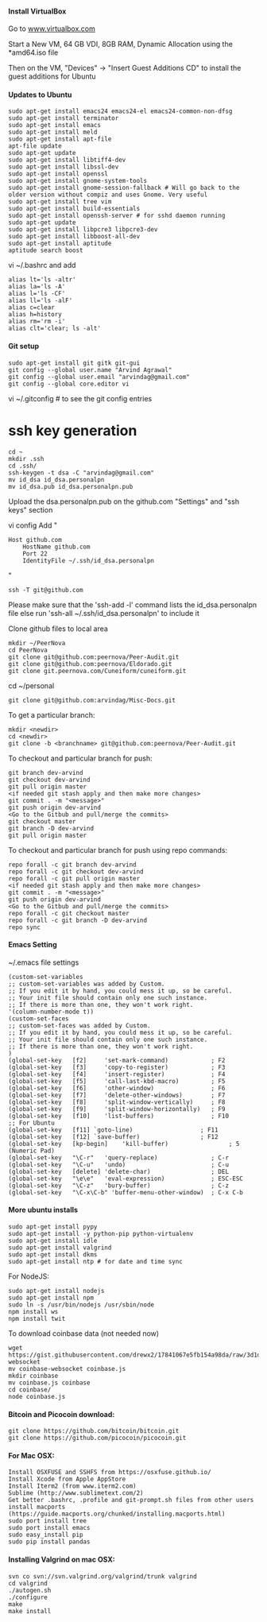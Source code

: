 
#### Install VirtualBox
Go to www.virtualbox.com

Start a New VM, 64 GB VDI,  8GB RAM, Dynamic Allocation using the *amd64.iso file

Then on the VM, "Devices" -> "Insert Guest Additions CD" to  install the guest additions for Ubuntu

#### Updates to Ubuntu

    sudo apt-get install emacs24 emacs24-el emacs24-common-non-dfsg
    sudo apt-get install terminator
    sudo apt-get install emacs
    sudo apt-get install meld
    sudo apt-get install apt-file
    apt-file update
    sudo apt-get update
    sudo apt-get install libtiff4-dev
    sudo apt-get install libssl-dev
    sudo apt-get install openssl
    sudo apt-get install gnome-system-tools
    sudo apt-get install gnome-session-fallback # Will go back to the older version without compiz and uses Gnome. Very useful
    sudo apt-get install tree vim
    sudo apt-get install build-essentials
    sudo apt-get install openssh-server # for sshd daemon running
    sudo apt-get update
    sudo apt-get install libpcre3 libpcre3-dev
    sudo apt-get install libboost-all-dev
    sudo apt-get install aptitude
    aptitude search boost 

vi ~/.bashrc and add

    alias lt='ls -altr'
    alias la='ls -A'
    alias l='ls -CF'
    alias ll='ls -alF'
    alias c=clear
    alias h=history
    alias rm='rm -i'
    alias clt='clear; ls -alt'

#### Git setup

    sudo apt-get install git gitk git-gui
    git config --global user.name "Arvind Agrawal"
    git config --global user.email "arvindag@gmail.com"
    git config --global core.editor vi

vi ~/.gitconfig # to see the git config entries

# ssh key generation

    cd ~
    mkdir .ssh
    cd .ssh/
    ssh-keygen -t dsa -C "arvindag@gmail.com"
    mv id_dsa id_dsa.personalpn
    mv id_dsa.pub id_dsa.personalpn.pub

Upload the dsa.personalpn.pub on the github.com "Settings" and "ssh keys" section

vi config
Add "

    Host github.com
        HostName github.com
        Port 22
        IdentityFile ~/.ssh/id_dsa.personalpn
"

    ssh -T git@github.com

Please make sure that the 'ssh-add -l' command lists the id_dsa.personalpn file else
run 'ssh-all ~/.ssh/id_dsa.personalpn' to include it

Clone github files to local area

    mkdir ~/PeerNova
    cd PeerNova
    git clone git@github.com:peernova/Peer-Audit.git
    git clone git@github.com:peernova/Eldorado.git
    git clone git.peernova.com/Cuneiform/cuneiform.git

cd ~/personal

    git clone git@github.com:arvindag/Misc-Docs.git

To get a particular branch:

    mkdir <newdir>
    cd <newdir>
    git clone -b <branchname> git@github.com:peernova/Peer-Audit.git
    
To checkout and particular branch for push:

    git branch dev-arvind
    git checkout dev-arvind
    git pull origin master
    <if needed git stash apply and then make more changes>
    git commit . -m "<message>"
    git push origin dev-arvind
    <Go to the Gitbub and pull/merge the commits>
    git checkout master
    git branch -D dev-arvind
    git pull origin master
    
To checkout and particular branch for push using repo commands:

    repo forall -c git branch dev-arvind
    repo forall -c git checkout dev-arvind
    repo forall -c git pull origin master
    <if needed git stash apply and then make more changes>
    git commit . -m "<message>"
    git push origin dev-arvind
    <Go to the Gitbub and pull/merge the commits>
    repo forall -c git checkout master
    repo forall -c git branch -D dev-arvind
    repo sync
    
#### Emacs Setting
~/.emacs file settings

    (custom-set-variables
    ;; custom-set-variables was added by Custom.
    ;; If you edit it by hand, you could mess it up, so be careful.
    ;; Your init file should contain only one such instance.
    ;; If there is more than one, they won't work right.
    '(column-number-mode t))
    (custom-set-faces
    ;; custom-set-faces was added by Custom.
    ;; If you edit it by hand, you could mess it up, so be careful.
    ;; Your init file should contain only one such instance.
    ;; If there is more than one, they won't work right.
    )
    (global-set-key   [f2]     'set-mark-command)            ; F2
    (global-set-key   [f3]     'copy-to-register)            ; F3
    (global-set-key   [f4]     'insert-register)             ; F4
    (global-set-key   [f5]     'call-last-kbd-macro)         ; F5
    (global-set-key   [f6]     'other-window)                ; F6
    (global-set-key   [f7]     'delete-other-windows)        ; F7
    (global-set-key   [f8]     'split-window-vertically)     ; F8
    (global-set-key   [f9]     'split-window-horizontally)   ; F9
    (global-set-key   [f10]    'list-buffers)                ; F10
    ;; For Ubuntu
    (global-set-key   [f11] `goto-line)                   ; F11
    (global-set-key   [f12] `save-buffer)                 ; F12
    (global-set-key   [kp-begin]    'kill-buffer)                 ; 5 (Numeric Pad)
    (global-set-key   "\C-r"   'query-replace)               ; C-r
    (global-set-key   "\C-u"   'undo)                        ; C-u
    (global-set-key   [delete] 'delete-char)                 ; DEL
    (global-set-key   "\e\e"   'eval-expression)             ; ESC-ESC
    (global-set-key   "\C-z"   'bury-buffer)                 ; C-z
    (global-set-key   "\C-x\C-b" 'buffer-menu-other-window)  ; C-x C-b


#### More ubuntu installs

    sudo apt-get install pypy
    sudo apt-get install -y python-pip python-virtualenv
    sudo apt-get install idle
    sudo apt-get install valgrind
    sudo apt-get install dkms
    sudo apt-get install ntp # for date and time sync

For NodeJS:

    sudo apt-get install nodejs
    sudo apt-get install npm
    sudo ln -s /usr/bin/nodejs /usr/sbin/node
    npm install ws
    npm install twit


To download coinbase data (not needed now)

    wget https://gist.githubusercontent.com/drewx2/17841067e5fb154a98da/raw/3d1d323d2ba9f12e5a900906b207708083079089/coinbase-websocket
    mv coinbase-websocket coinbase.js
    mkdir coinbase
    mv coinbase.js coinbase
    cd coinbase/
    node coinbase.js 

#### Bitcoin and Picocoin download:

    git clone https://github.com/bitcoin/bitcoin.git
    git clone https://github.com/picocoin/picocoin.git
    
#### For Mac OSX:

    Install OSXFUSE and SSHFS from https://osxfuse.github.io/
    Install Xcode from Apple AppStore
    Install Iterm2 (from www.iterm2.com)
    Sublime (http://www.sublimetext.com/2)
    Get better .bashrc, .profile and git-prompt.sh files from other users
    install macports (https://guide.macports.org/chunked/installing.macports.html)
    sudo port install tree
    sudo port install emacs
    sudo easy_install pip
    sudo pip install pandas

#### Installing Valgrind on mac OSX:

    svn co svn://svn.valgrind.org/valgrind/trunk valgrind
    cd valgrind
    ./autogen.sh
    ./configure
    make
    make install
    
